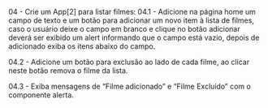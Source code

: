 04 - Crie um App[2] para listar filmes:
04.1 - Adicione na página home um campo de texto e um botão para adicionar um novo item à lista de filmes, caso o usuário deixe o campo em branco e clique no botão adicionar deverá ser exibido um alert informando que o campo está vazio, depois de adicionado exiba os itens abaixo do campo.

04.2 - Adicione um botão para exclusão ao lado de cada filme, ao clicar neste botão remova o filme da lista.

04.3 - Exiba mensagens de “Filme adicionado” e “Filme Excluído” com o componente alerta.